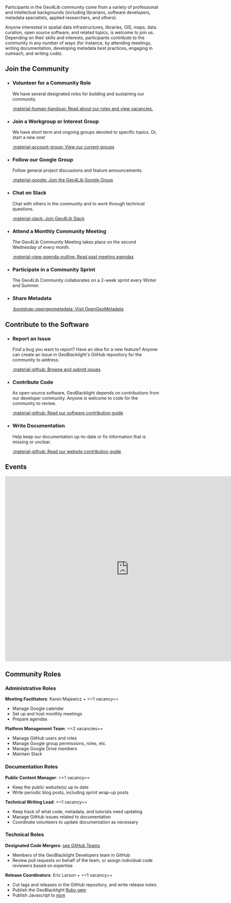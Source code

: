 Participants in the Geo4Lib community come from a variety of professional and intellectual backgrounds (including librarians, software developers, metadata specialists, applied researchers, and others).

Anyone interested in spatial data infrastructures, libraries, GIS, maps, data curation, open source software, and related topics, is welcome to join us. Depending on their skills and interests, participants contribute to the community in any number of ways (for instance, by attending meetings, writing documentation, developing metadata best practices, engaging in outreach, and writing code). 

## Join the Community

<div class="grid cards" markdown>

- ### Volunteer for a Community Role

	We have several designated roles for building and sustaining our community. 
	
	[:material-human-handsup: Read about our roles and view vacancies.](#community-roles)
	
- ### Join a Workgroup or Interest Group

	We have short term and ongoing groups devoted to specific topics. Or, start a new one!
	
	[:material-account-group: View our current groups](#workgroups-and-interest-groups)

- ### Follow our Google Group
		
	Follow general project discussions and feature announcements.
		
	[ :material-google: Join the Geo4Lib Google Group](https://groups.google.com/g/geoblacklight-community)
    
- ### Chat on Slack
		
	Chat with others in the community and to work through technical questions. 
		
	[:material-slack: Join Geo4Lib Slack](https://geoblacklight.slack.com/join/shared_invite/zt-1p7dcay40-Ye_WTt5_iCqU8rDjzhkoWw#/shared-invite/email)

- ### Attend a Monthly Community Meeting
		    
	The Geo4Lib Community Meeting takes place on the second Wednesday of every month.
		
	[:material-view-agenda-outline: Read past meeting agendas](https://z.umn.edu/gbl-meetings)
  
- ### Participate in a Community Sprint
		   
	The Geo4Lib Community collaborates on a 2-week sprint every Winter and Summer.
		

- ### Share Metadata
		
	[:bootstrap-opengeometadata: Visit OpenGeoMetadata](https://opengeometadata.org)

</div>

## Contribute to the Software

<div class="grid cards" markdown>

- ### Report an Issue
		  
	Find a bug you want to report? Have an idea for a new feature? Anyone can create an issue in GeoBlacklight's GitHub repository for the community to address.
		
	[:material-github: Browse and submit issues](https://github.com/geoblacklight/geoblacklight/issues)
	
- ### Contribute Code
		  
	As open-source software, GeoBlacklight depends on contributions from our developer community. Anyone is welcome to code for the community to review.
	
	[:material-github: Read our software contribution guide](https://github.com/geoblacklight/geoblacklight/blob/main/CONTRIBUTING.md)
		
- ### Write Documentation
    
     Help keep our documentation up-to-date or fix information that is missing or unclear.

     [:material-github: Read our website contribution guide](https://github.com/geoblacklight/geoblacklight.github.io/blob/main/CONTRIBUTING.md)
    

</div>

## Events

<iframe src="https://calendar.google.com/calendar/embed?src=geo4lib%40gmail.com&ctz=America%2FChicago" style="border: 0" width="800" height="600" frameborder="0" scrolling="no"></iframe>

## Community Roles

### Administrative Roles

**Meeting Facilitators**: Karen Majewicz + ==1 vacancy==

* Manage Google calendar
* Set up and host monthly meetings 
* Prepare agendas

**Platform Management Team**: ==2 vacancies==

* Manage GitHub users and roles
* Manage Google group permissions, roles, etc.
* Manage Google Drive members
* Maintain Slack 

### Documentation Roles

**Public Content Manager**: ==1 vacancy==

* Keep the public website(s) up to date
* Write periodic blog posts, including sprint wrap-up posts

**Technical Writing Lead**: ==1 vacancy==

* Keep track of what code, metadata, and tutorials need updating
* Manage GitHub issues related to documentation
* Coordinate volunteers to update documentation as necessary

### Technical Roles

**Designated Code Mergers**: [see GitHub Teams](https://github.com/orgs/geoblacklight/teams)

* Members of the GeoBlacklight Developers team in GitHub
* Review pull requests on behalf of the team, or assign individual code reviewers based on expertise  

**Release Coordinators**: Eric Larson + ==1 vacancy==

* Cut tags and releases in the GitHub repository, and write release notes
* Publish the GeoBlacklight [Ruby gem](https://rubygems.org/gems/geoblacklight)
* Publish Javascript to [npm](https://www.npmjs.com/package/@geoblacklight/frontend) 





